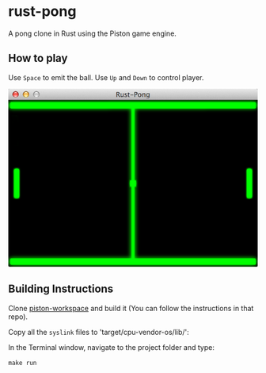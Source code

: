 
rust-pong
=========

A pong clone in Rust using the Piston game engine.

How to play
-----------
Use `Space` to emit the ball.
Use `Up` and `Down` to control player.

![alt tag](./rust-pong.png)

## Building Instructions

Clone [piston-workspace](https://github.com/PistonDevelopers/piston-workspace) and build it (You can follow the instructions in that repo).

Copy all the `syslink` files to 'target/cpu-vendor-os/lib/':

In the Terminal window, navigate to the project folder and type:

```
make run
```

